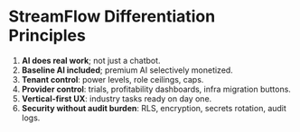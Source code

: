 # StreamFlow Differentiation Principles

1) **AI does real work**; not just a chatbot.  
2) **Baseline AI included**; premium AI selectively monetized.  
3) **Tenant control**: power levels, role ceilings, caps.  
4) **Provider control**: trials, profitability dashboards, infra migration buttons.  
5) **Vertical-first UX**: industry tasks ready on day one.  
6) **Security without audit burden**: RLS, encryption, secrets rotation, audit logs.
